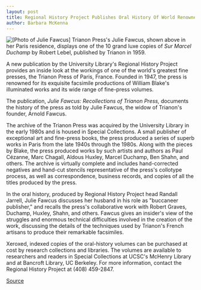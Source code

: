 ```yaml
---
layout: post
title: Regional History Project Publishes Oral History Of World Renowned Fine Press
author: Barbara McKenna
---
```


![\[Photo of Julie Fawcus\]][1] Trianon Press's Julie Fawcus, shown above in her Paris residence, displays one of the 10 grand luxe copies of _Sur Marcel Duchamp_ by Robert Lebel, published by Trianon in 1959.

A new publication by the University Library's Regional History Project provides an inside look at the workings of one of the world's greatest fine presses, the Trianon Press of Paris, France. Founded in 1947, the press is renowned for its exquisite facsimile productions of William Blake's illuminated works and its wide range of fine-press volumes.

The publication, _Julie Fawcus: Recollections of Trianon Press,_ documents the history of the press as told by Julie Fawcus, the widow of Trianon's founder, Arnold Fawcus.

The archive of the Trianon Press was acquired by the University Library in the early 1980s and is housed in Special Collections. A small publisher of exceptional art and fine-press books, the press produced a series of superb works in Paris from the late 1940s through the 1980s. Along with the pieces by Blake, the press produced works by such artists and authors as Paul Cézanne, Marc Chagall, Aldous Huxley, Marcel Duchamp, Ben Shahn, and others. The archive is virtually complete and includes hand-corrected negatives and hand-cut stencils representative of the press's collotype process, as well as correspondence, business records, and copies of all the titles produced by the press.

In the oral history, produced by Regional History Project head Randall Jarrell, Julie Fawcus discusses her husband in his role as "buccaneer publisher," and recalls the press's collaborative work with Robert Graves, Duchamp, Huxley, Shahn, and others. Fawcus gives an insider's view of the struggles and enormous technical difficulties involved in the creation of the work, discussing the details of the techniques used by Trianon's French artisans to produce their remarkable facsimiles.

Xeroxed, indexed copies of the oral-history volumes can be purchased at cost by research collections and libraries. The volumes are available to researchers and readers in Special Collections at UCSC's McHenry Library and at Bancroft Library, UC Berkeley. For more information, contact the Regional History Project at (408) 459-2847.

[1]: http://www1.ucsc.edu/oncampus/currents/97-98/art/fawcus_julie.98-01-26.gif

[Source](http://www1.ucsc.edu/oncampus/currents/97-98/01-26/fawcus.htm "Permalink to Julie Fawcus oral history: 01-26-98")
